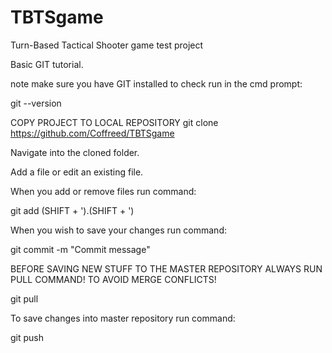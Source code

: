 # TBTSgame
Turn-Based Tactical Shooter game test project

Basic GIT tutorial.

note make sure you have GIT installed to check run in the cmd prompt:

git --version

COPY PROJECT TO LOCAL REPOSITORY git clone https://github.com/Coffreed/TBTSgame

Navigate into the cloned folder.

Add a file or edit an existing file.

When you add or remove files run command:

git add (SHIFT + ').(SHIFT + ')

When you wish to save your changes run command:

git commit -m "Commit message"

BEFORE SAVING NEW STUFF TO THE MASTER REPOSITORY ALWAYS RUN PULL COMMAND! TO AVOID MERGE CONFLICTS!

git pull

To save changes into master repository run command:

git push
